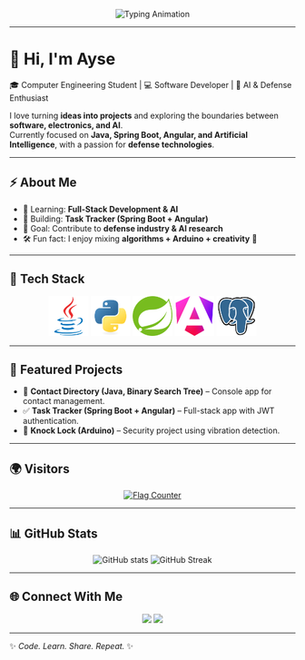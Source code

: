 <!-- Animated Banner -->
<p align="center">
  <img src="https://readme-typing-svg.herokuapp.com?size=28&duration=4000&color=00C8FF&center=true&vCenter=true&width=800&lines=Welcome+to+my+GitHub!;Computer+Engineering+Student;Java+%7C+Python+%7C+Spring+Boot+%7C+Angular;AI+and+Cybersecurity+Enthusiast;Future+Defense+Industry+Engineer" alt="Typing Animation"/>
</p>

---

# 👋 Hi, I'm Ayse

🎓 Computer Engineering Student | 💻 Software Developer | 🔐 AI & Defense Enthusiast  

I love turning **ideas into projects** and exploring the boundaries between **software, electronics, and AI**.  
Currently focused on **Java, Spring Boot, Angular, and Artificial Intelligence**, with a passion for **defense technologies**.  

---

## ⚡ About Me
- 🌱 Learning: **Full-Stack Development & AI**  
- 🔭 Building: **Task Tracker (Spring Boot + Angular)**  
- 🎯 Goal: Contribute to **defense industry & AI research**  
- 🛠 Fun fact: I enjoy mixing **algorithms + Arduino + creativity** 🚀  

---

## 🧰 Tech Stack  

<p align="center">
  <img src="https://raw.githubusercontent.com/devicons/devicon/master/icons/java/java-original.svg" alt="Java" width="70" height="70"/>
  <img src="https://raw.githubusercontent.com/devicons/devicon/master/icons/python/python-original.svg" alt="Python" width="70" height="70"/>
  <img src="https://raw.githubusercontent.com/devicons/devicon/master/icons/spring/spring-original.svg" alt="Spring Boot" width="70" height="70"/>
  <img src="https://raw.githubusercontent.com/devicons/devicon/master/icons/angular/angular-original.svg" alt="Angular" width="70" height="70"/>
  <img src="https://raw.githubusercontent.com/devicons/devicon/master/icons/postgresql/postgresql-original.svg" alt="PostgreSQL" width="70" height="70"/>
</p>

---

## 📌 Featured Projects
- 📒 **Contact Directory (Java, Binary Search Tree)** – Console app for contact management.  
- ✅ **Task Tracker (Spring Boot + Angular)** – Full-stack app with JWT authentication.  
- 🔐 **Knock Lock (Arduino)** – Security project using vibration detection.  

---

## 🌍 Visitors

<p align="center">
<a href="https://flagcounter.me/details/ggg"><img src="https://flagcounter.me/ggg/" alt="Flag Counter"></a>
</p>

---

## 📊 GitHub Stats  

<p align="center">
  <img src="https://github-readme-stats.vercel.app/api?username=AyseM-S&show_icons=true&theme=tokyonight" alt="GitHub stats" height="180"/>
  <img src="https://github-readme-streak-stats.herokuapp.com/?user=AyseM-S&theme=tokyonight" alt="GitHub Streak" height="180"/>
</p>

---

## 🌐 Connect With Me
<p align="center">
  <a href="https://www.linkedin.com/in/ay%C5%9Fe-s-30a65b374/)"><img src="https://img.shields.io/badge/LinkedIn-0077B5?style=for-the-badge&logo=linkedin&logoColor=white"></a>
  <a href="https://github.com/AyseM-S"><img src="https://img.shields.io/badge/GitHub-100000?style=for-the-badge&logo=github&logoColor=white"></a>
</p>

---

✨ *Code. Learn. Share. Repeat.* ✨  
